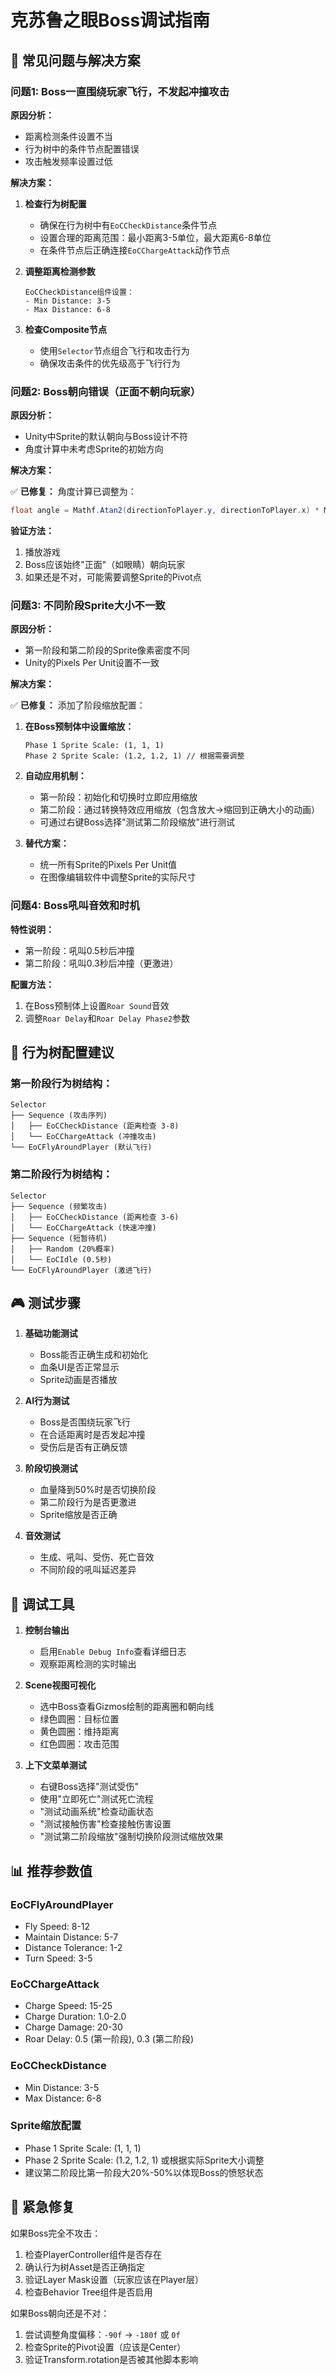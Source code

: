# 克苏鲁之眼Boss调试指南

## 🐛 常见问题与解决方案

### 问题1: Boss一直围绕玩家飞行，不发起冲撞攻击

**原因分析：**
- 距离检测条件设置不当
- 行为树中的条件节点配置错误
- 攻击触发频率设置过低

**解决方案：**

1. **检查行为树配置**
   - 确保在行为树中有`EoCCheckDistance`条件节点
   - 设置合理的距离范围：最小距离3-5单位，最大距离6-8单位
   - 在条件节点后正确连接`EoCChargeAttack`动作节点

2. **调整距离检测参数**
   ```
   EoCCheckDistance组件设置：
   - Min Distance: 3-5
   - Max Distance: 6-8
   ```

3. **检查Composite节点**
   - 使用`Selector`节点组合飞行和攻击行为
   - 确保攻击条件的优先级高于飞行行为

### 问题2: Boss朝向错误（正面不朝向玩家）

**原因分析：**
- Unity中Sprite的默认朝向与Boss设计不符
- 角度计算中未考虑Sprite的初始方向

**解决方案：**

✅ **已修复：** 角度计算已调整为：
```csharp
float angle = Mathf.Atan2(directionToPlayer.y, directionToPlayer.x) * Mathf.Rad2Deg + 90f;
```

**验证方法：**
1. 播放游戏
2. Boss应该始终"正面"（如眼睛）朝向玩家
3. 如果还是不对，可能需要调整Sprite的Pivot点

### 问题3: 不同阶段Sprite大小不一致

**原因分析：**
- 第一阶段和第二阶段的Sprite像素密度不同
- Unity的Pixels Per Unit设置不一致

**解决方案：**

✅ **已修复：** 添加了阶段缩放配置：

1. **在Boss预制体中设置缩放：**
   ```
   Phase 1 Sprite Scale: (1, 1, 1)
   Phase 2 Sprite Scale: (1.2, 1.2, 1) // 根据需要调整
   ```

2. **自动应用机制：**
   - 第一阶段：初始化和切换时立即应用缩放
   - 第二阶段：通过转换特效应用缩放（包含放大→缩回到正确大小的动画）
   - 可通过右键Boss选择"测试第二阶段缩放"进行测试

3. **替代方案：**
   - 统一所有Sprite的Pixels Per Unit值
   - 在图像编辑软件中调整Sprite的实际尺寸

### 问题4: Boss吼叫音效和时机

**特性说明：**
- 第一阶段：吼叫0.5秒后冲撞
- 第二阶段：吼叫0.3秒后冲撞（更激进）

**配置方法：**
1. 在Boss预制体上设置`Roar Sound`音效
2. 调整`Roar Delay`和`Roar Delay Phase2`参数

## 🔧 行为树配置建议

### 第一阶段行为树结构：
```
Selector
├── Sequence (攻击序列)
│   ├── EoCCheckDistance (距离检查 3-8)
│   └── EoCChargeAttack (冲撞攻击)
└── EoCFlyAroundPlayer (默认飞行)
```

### 第二阶段行为树结构：
```
Selector
├── Sequence (频繁攻击)
│   ├── EoCCheckDistance (距离检查 3-6)
│   └── EoCChargeAttack (快速冲撞)
├── Sequence (短暂待机)
│   ├── Random (20%概率)
│   └── EoCIdle (0.5秒)
└── EoCFlyAroundPlayer (激进飞行)
```

## 🎮 测试步骤

1. **基础功能测试**
   - Boss能否正确生成和初始化
   - 血条UI是否正常显示
   - Sprite动画是否播放

2. **AI行为测试**
   - Boss是否围绕玩家飞行
   - 在合适距离时是否发起冲撞
   - 受伤后是否有正确反馈

3. **阶段切换测试**
   - 血量降到50%时是否切换阶段
   - 第二阶段行为是否更激进
   - Sprite缩放是否正确

4. **音效测试**
   - 生成、吼叫、受伤、死亡音效
   - 不同阶段的吼叫延迟差异

## 🐞 调试工具

1. **控制台输出**
   - 启用`Enable Debug Info`查看详细日志
   - 观察距离检测的实时输出

2. **Scene视图可视化**
   - 选中Boss查看Gizmos绘制的距离圈和朝向线
   - 绿色圆圈：目标位置
   - 黄色圆圈：维持距离
   - 红色圆圈：攻击范围

3. **上下文菜单测试**
   - 右键Boss选择"测试受伤"
   - 使用"立即死亡"测试死亡流程
   - "测试动画系统"检查动画状态
   - "测试接触伤害"检查接触伤害设置
   - "测试第二阶段缩放"强制切换阶段测试缩放效果

## 📊 推荐参数值

### EoCFlyAroundPlayer
- Fly Speed: 8-12
- Maintain Distance: 5-7
- Distance Tolerance: 1-2
- Turn Speed: 3-5

### EoCChargeAttack
- Charge Speed: 15-25
- Charge Duration: 1.0-2.0
- Charge Damage: 20-30
- Roar Delay: 0.5 (第一阶段), 0.3 (第二阶段)

### EoCCheckDistance
- Min Distance: 3-5
- Max Distance: 6-8

### Sprite缩放配置
- Phase 1 Sprite Scale: (1, 1, 1) 
- Phase 2 Sprite Scale: (1.2, 1.2, 1) 或根据实际Sprite大小调整
- 建议第二阶段比第一阶段大20%-50%以体现Boss的愤怒状态

## 🚨 紧急修复

如果Boss完全不攻击：
1. 检查PlayerController组件是否存在
2. 确认行为树Asset是否正确指定
3. 验证Layer Mask设置（玩家应该在Player层）
4. 检查Behavior Tree组件是否启用

如果Boss朝向还是不对：
1. 尝试调整角度偏移：`-90f` → `-180f` 或 `0f`
2. 检查Sprite的Pivot设置（应该是Center）
3. 验证Transform.rotation是否被其他脚本影响 